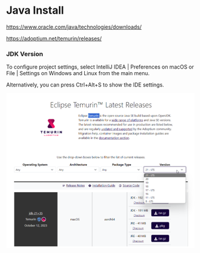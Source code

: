 # Java Install

https://www.oracle.com/java/technologies/downloads/

https://adoptium.net/temurin/releases/

### JDK Version

To configure project settings, select IntelliJ IDEA | Preferences on macOS or File | Settings on Windows and Linux from the main menu. 

Alternatively, you can press Ctrl+Alt+S to show the IDE settings.

![Eclipse-Temurin-JDK.png](_images/Eclipse-Temurin-JDK.png ':size=680')
